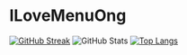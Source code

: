 # ILoveMenuOng
[![GitHub Streak](https://streak-stats.demolab.com?user=ILoveMenOng&theme=modern-lilac)](https://git.io/streak-stats) 
![GitHub Stats](https://github-stats-alpha.vercel.app/api?username=IloveMenOng&cc=000&tc=fff&ic=fff&bc=000)
[![Top Langs](https://github-readme-stats.vercel.app/api/top-langs/?username=ILoveMenOng&show_icons=true&theme=midnight-purple)](https://github.com/anuraghazra/github-readme-stats)

